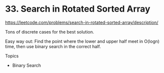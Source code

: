 # 33. Search in Rotated Sorted Array

https://leetcode.com/problems/search-in-rotated-sorted-array/description/

Tons of discrete cases for the best solution.

Easy way out: Find the point where the lower and upper half meet in O(logn) time,
then use binary search in the correct half.

Topics

-   Binary Search
